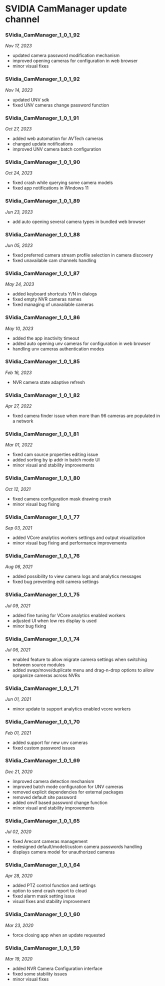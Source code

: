 # SVIDIA CamManager update channel

### SVidia_CamManager_1_0_1_92
*Nov 17, 2023*
- updated camera password modification mechanism
- improved opening cameras for configuration in web browser 
- minor visual fixes
  
### SVidia_CamManager_1_0_1_92
*Nov 14, 2023*
- updated UNV sdk
- fixed UNV cameras change password function

### SVidia_CamManager_1_0_1_91
*Oct 27, 2023*
- added web automation for AVTech cameras
- changed update notifications
- improved UNV camera batch configuration

### SVidia_CamManager_1_0_1_90
*Oct 24, 2023*
- fixed crash while querying some camera models
- fixed app notifications in Windows 11

### SVidia_CamManager_1_0_1_89
*Jun 23, 2023*
- add auto opening several camera types in bundled web browser

### SVidia_CamManager_1_0_1_88
*Jun 05, 2023*
- fixed preferred camera stream profile selection in camera discovery 
- fixed unavailable cam channels handling

### SVidia_CamManager_1_0_1_87
*May 24, 2023*
- added keyboard shortcuts Y/N in dialogs
- fixed empty NVR cameras names
- fixed managing of unavailable cameras

### SVidia_CamManager_1_0_1_86
*May 10, 2023*
- added the app inactivity timeout
- added auto opening unv cameras for configuration in web browser
- handling unv cameras authentication modes

### SVidia_CamManager_1_0_1_85
*Feb 16, 2023*
- NVR camera state adaptive refresh

### SVidia_CamManager_1_0_1_82
*Apr 27, 2022*
- fixed camera finder issue when more than 96 cameras are populated in a network

### SVidia_CamManager_1_0_1_81
*Mar 01, 2022*
- fixed cam source properties editing issue
- added sorting by ip addr in batch mode UI
- minor visual and stability improvements

### SVidia_CamManager_1_0_1_80
*Oct 12, 2021*
- fixed camera configuration mask drawing crash
- minor visual bug fixing

### SVidia_CamManager_1_0_1_77
*Sep 03, 2021*
- added VCore analytics workers settings and output visualization
- minor visual bug fixing and performance improvements 

### SVidia_CamManager_1_0_1_76
*Aug 06, 2021*
- added possibility to view camera logs and analytics messages
- fixed bug preventing edit camera settings

### SVidia_CamManager_1_0_1_75
*Jul 09, 2021*
- added fine tuning for VCore analytics enabled workers
- adjusted UI when low res display is used
- minor bug fixing

### SVidia_CamManager_1_0_1_74
*Jul 06, 2021*
- enabled feature to allow migrate camera settings when switching between source modules
- added swap/move/duplicate menu and drag-n-drop options to allow oprganize cameras across NVRs

### SVidia_CamManager_1_0_1_71
*Jun 01, 2021*
- minor update to support analytics enabled vcore workers
 
### SVidia_CamManager_1_0_1_70
*Feb 01, 2021*
- added support for new unv cameras
- fixed custom password issues

### SVidia_CamManager_1_0_1_69
*Dec 21, 2020*
- improved camera detection mechanism
- improved batch mode configuration for UNV cameras
- removed explicit dependencies for external packages
- removed default site password
- added onvif based password change function
- minor visual and stability improvements

### SVidia_CamManager_1_0_1_65
*Jul 02, 2020*
- fixed Arecont cameras management
- redesigned default/model/custom camera passwords handling
- displays camera model for unauthorized cameras

### SVidia_CamManager_1_0_1_64
*Apr 28, 2020*
- added PTZ control function and settings
- option to send crash report to cloud
- fixed alarm mask setting issue
- visual fixes and stability improvement
    
### SVidia_CamManager_1_0_1_60
*Mar 23, 2020*
- force closing app when an update requested

### SVidia_CamManager_1_0_1_59
*Mar 19, 2020*
- added NVR Camera Configuration interface
- fixed some stability issues
- minor visual fixes
